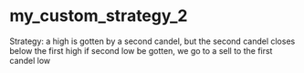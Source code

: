 # my_custom_strategy_2
Strategy: a high is gotten by a second candel, but the second candel closes below the first high if second low be gotten, we go to a sell to the first candel low
